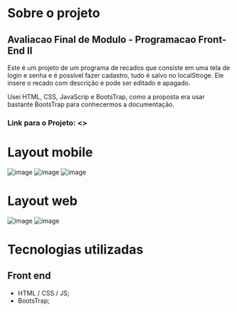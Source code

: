 # Sobre o projeto
## Avaliacao Final de Modulo - Programacao Front-End II

Este é um projeto de um programa de recados que consiste em uma tela de login e senha e é possível fazer cadastro, tudo é salvo no localStroge.
Ele insere o recado com descrição e pode ser editado e apagado.

Usei HTML, CSS, JavaScrip e BootsTrap, como a proposta era usar bastante BootsTrap para conhecermos a documentação.

### Link para o Projeto: <>

# Layout mobile
![image](https://user-images.githubusercontent.com/63614609/231506384-077dcac0-3e30-4ec7-9318-e455cdf02505.png)
![image](https://user-images.githubusercontent.com/63614609/231506666-df45032e-c9e1-4f4d-8b73-1322919e13d3.png)
![image](https://user-images.githubusercontent.com/63614609/231508725-f7035cab-04c7-487a-80d6-ff7bd75ac640.png)

# Layout web
![image](https://user-images.githubusercontent.com/63614609/231509241-e66eb822-a33c-4c09-99c7-ae1fad6c32e2.png)
![image](https://user-images.githubusercontent.com/63614609/231509574-32ae525b-7b99-49e0-995d-e79b48c7d8be.png)

# Tecnologias utilizadas
## Front end
* HTML / CSS / JS;
* BootsTrap;

